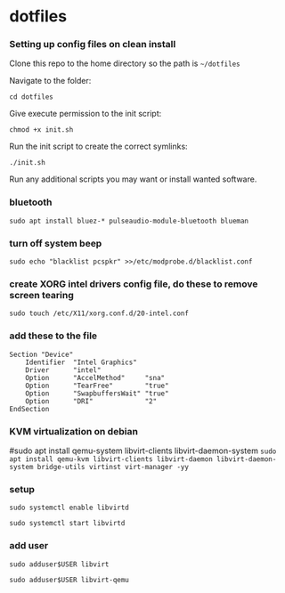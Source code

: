 # dotfiles
### Setting up config files on clean install
Clone this repo to the home directory so the path is `~/dotfiles`

Navigate to the folder:

`cd dotfiles`

Give execute permission to the init script:

`chmod +x init.sh`

Run the init script to create the correct symlinks:

`./init.sh`

Run any additional scripts you may want or install wanted software.

### bluetooth
`sudo apt install bluez-* pulseaudio-module-bluetooth blueman`

### turn off system beep
`sudo echo "blacklist pcspkr" >>/etc/modprobe.d/blacklist.conf`

### create XORG intel drivers config file, do these to remove screen tearing
`sudo touch /etc/X11/xorg.conf.d/20-intel.conf`
### add these to the file
    Section "Device"
        Identifier  "Intel Graphics"
        Driver      "intel"
        Option      "AccelMethod"     "sna"
        Option      "TearFree"        "true"
        Option      "SwapbuffersWait" "true"
        Option      "DRI"             "2"
    EndSection

###

### KVM virtualization on debian
#sudo apt install qemu-system libvirt-clients libvirt-daemon-system
`sudo apt install qemu-kvm libvirt-clients libvirt-daemon libvirt-daemon-system bridge-utils virtinst virt-manager -yy`
### setup
`sudo systemctl enable libvirtd`

`sudo systemctl start libvirtd`
### add user
`sudo adduser$USER libvirt`

`sudo adduser$USER libvirt-qemu`